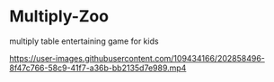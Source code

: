 # Multiply-Zoo
multiply table entertaining game for kids


https://user-images.githubusercontent.com/109434166/202858496-8f47c766-58c9-41f7-a36b-bb2135d7e989.mp4

